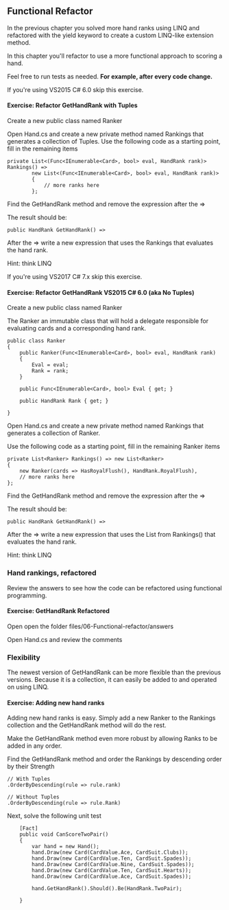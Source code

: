 ## Functional Refactor

In the previous chapter you solved more hand ranks using LINQ and refactored with the yield keyword to create a custom LINQ-like extension method.

In this chapter you'll refactor to use a more functional approach to scoring a hand.

Feel free to run tests as needed. **For example, after every code change.**

If you're using VS2015 C# 6.0 skip this exercise.

<h4 class="exercise-start">
    <b>Exercise</b>: Refactor GetHandRank with Tuples
</h4>

Create a new public class named Ranker

Open Hand.cs and create a new private method named Rankings that generates a collection of Tuples. Use the following code as a starting point, fill in the remaining items

    private List<(Func<IEnumerable<Card>, bool> eval, HandRank rank)> Rankings() =>
            new List<(Func<IEnumerable<Card>, bool> eval, HandRank rank)>
            {
                // more ranks here
            };

Find the GetHandRank method and remove the expression after the =>

The result should be:

    public HandRank GetHandRank() =>

After the => write a new expression that uses the Rankings that evaluates the hand rank.

Hint: think LINQ

<div class="exercise-end"></div>

If you're using VS2017 C# 7.x skip this exercise.

<h4 class="exercise-start">
    <b>Exercise</b>: Refactor GetHandRank VS2015 C# 6.0 (aka No Tuples)
</h4>

Create a new public class named Ranker

The Ranker an immutable class that will hold a delegate responsible for evaluating cards and a corresponding hand rank.

    public class Ranker
    {
        public Ranker(Func<IEnumerable<Card>, bool> eval, HandRank rank)
        {
            Eval = eval;
            Rank = rank;
        }

        public Func<IEnumerable<Card>, bool> Eval { get; }

        public HandRank Rank { get; }

    }

Open Hand.cs and create a new private method named Rankings that generates a collection of Ranker.

Use the following code as a starting point, fill in the remaining Ranker items

    private List<Ranker> Rankings() => new List<Ranker>
    {
        new Ranker(cards => HasRoyalFlush(), HandRank.RoyalFlush),
        // more ranks here
    };

Find the GetHandRank method and remove the expression after the =>

The result should be:

    public HandRank GetHandRank() =>

After the => write a new expression that uses the List<Ranker> from Rankings() that evaluates the hand rank.

Hint: think LINQ

<div class="exercise-end"></div>

### Hand rankings, refactored

Review the answers to see how the code can be refactored using functional programming.

<h4 class="exercise-start">
    <b>Exercise</b>: GetHandRank Refactored
</h4>

Open open the folder files/06-Functional-refactor/answers

Open Hand.cs and review the comments

<div class="exercise-end"></div>

### Flexibility

The newest version of GetHandRank can be more flexible than the previous versions. Because it is a collection, it can easily be added to and operated on using LINQ.

<h4 class="exercise-start">
    <b>Exercise</b>: Adding new hand ranks
</h4>

Adding new hand ranks is easy. Simply add a new Ranker to the Rankings collection and the GetHandRank method will do the rest.

Make the GetHandRank method even more robust by allowing Ranks to be added in any order.

Find the GetHandRank method and order the Rankings by descending order by their Strength

    // With Tuples
    .OrderByDescending(rule => rule.rank)

    // Without Tuples
    .OrderByDescending(rule => rule.Rank)

Next, solve the following unit test

        [Fact]
        public void CanScoreTwoPair()
        {
            var hand = new Hand();
            hand.Draw(new Card(CardValue.Ace, CardSuit.Clubs));
            hand.Draw(new Card(CardValue.Ten, CardSuit.Spades));
            hand.Draw(new Card(CardValue.Nine, CardSuit.Spades));
            hand.Draw(new Card(CardValue.Ten, CardSuit.Hearts));
            hand.Draw(new Card(CardValue.Ace, CardSuit.Spades));

            hand.GetHandRank().Should().Be(HandRank.TwoPair);

        }

<div class="exercise-end"></div>
